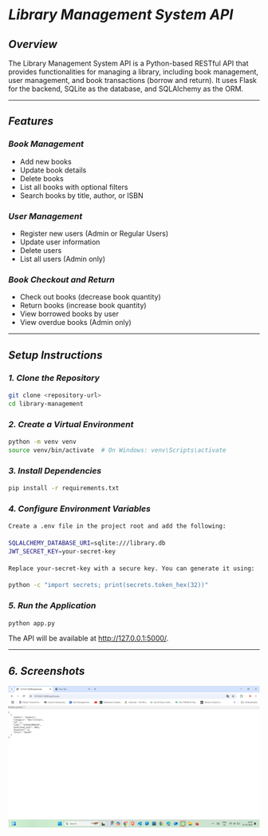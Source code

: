 
# *Library Management System API*

## *Overview*
The Library Management System API is a Python-based RESTful API that provides functionalities for managing a library, including book management, user management, and book transactions (borrow and return). It uses Flask for the backend, SQLite as the database, and SQLAlchemy as the ORM.

---

## *Features*
### *Book Management*
- Add new books
- Update book details
- Delete books
- List all books with optional filters
- Search books by title, author, or ISBN

### *User Management*
- Register new users (Admin or Regular Users)
- Update user information
- Delete users
- List all users (Admin only)

### *Book Checkout and Return*
- Check out books (decrease book quantity)
- Return books (increase book quantity)
- View borrowed books by user
- View overdue books (Admin only)

---


## *Setup Instructions*

### *1. Clone the Repository*
```bash
git clone <repository-url>
cd library-management
```

### *2. Create a Virtual Environment*
```bash
python -m venv venv
source venv/bin/activate  # On Windows: venv\Scripts\activate
```

### *3. Install Dependencies*
```bash
pip install -r requirements.txt
```
### *4. Configure Environment Variables*
```bash
Create a .env file in the project root and add the following:

SQLALCHEMY_DATABASE_URI=sqlite:///library.db
JWT_SECRET_KEY=your-secret-key

Replace your-secret-key with a secure key. You can generate it using:

python -c "import secrets; print(secrets.token_hex(32))"
```

### *5. Run the Application*
```bash
python app.py
```
The API will be available at http://127.0.0.1:5000/.

---

## *6. Screenshots*

![LMS](books.png)
